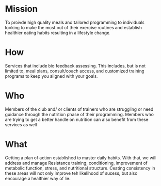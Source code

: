 # Mission 
To proivde high quality meals and tailored programming to individuals looking to make the most out of their exercise routines and establish healthier eating habits resulting in a lifestyle change.
# How
Services that include bio feedback assessing. This includes, but is not limited to, meal plans, consult/coach access, and customized training programs to keep you aligned with your goals. 

# Who   
Members of the club and/ or clients of trainers who are struggling or need guidance through the nutrition phase of their programming. Members who are trying to get a better handle on nutrition can also benefit from these services as well

# What
Getting a plan of action established to master daily habits. With that, we will address and manage Resistance training, conditioning, improvement of metabolic function, stress, and nutritional structure. Ceating consistency in these areas will not only improve teh likelihood of sucess, but also encourage a healthier way of lie. 
